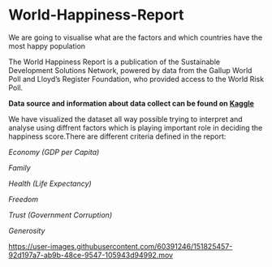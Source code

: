 # World-Happiness-Report

We are going to visualise what are the factors and which countries have the most happy population

The World Happiness Report is a publication of the Sustainable Development Solutions Network, powered by data from the Gallup World Poll and Lloyd’s Register Foundation, who provided access to the World Risk Poll.

**Data source and information about data collect can be found on [Kaggle](https://www.kaggle.com/unsdsn/world-happiness)**

We have visualized the dataset all way possible trying to interpret and analyse using diffrent factors which is playing important role in deciding the happiness score.There are different criteria defined in the report:

*Economy (GDP per Capita)*

*Family*

*Health (Life Expectancy)*

*Freedom*

*Trust (Government Corruption)*

*Generosity*



https://user-images.githubusercontent.com/60391246/151825457-92d197a7-ab9b-48ce-9547-105943d94992.mov

